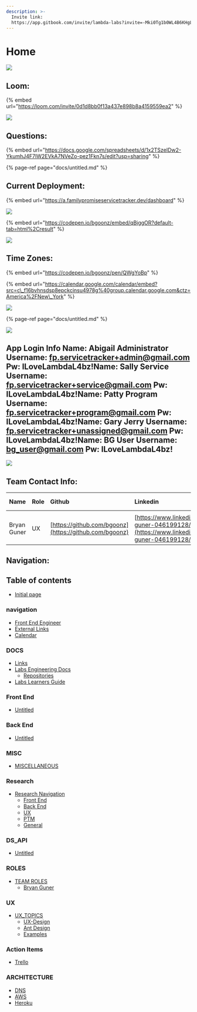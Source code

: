 ```yaml
---
description: >-
  Invite link:
  https://app.gitbook.com/invite/lambda-labs?invite=-Mki0Tg1b0WL4B6KHgL5
---
```


# Home

![](https://i.imgur.com/pW28AXn.png)

## Loom:

{% embed url="https://loom.com/invite/0d1d8bb0f13a437e898b8a4159559ea2" %}

![](https://i.imgur.com/pW28AXn.png)

## Questions:

{% embed url="https://docs.google.com/spreadsheets/d/1x2TSzeIDw2-YkumhJ4F7IW2EVkA7NVeZo-pez1Fkn7s/edit?usp=sharing" %}

{% page-ref page="docs/untitled.md" %}

## Current Deployment:

{% embed url="https://a.familypromiseservicetracker.dev/dashboard" %}

![](https://i.imgur.com/Tyz2jrJ.png)



{% embed url="https://codepen.io/bgoonz/embed/qBjggOR?default-tab=html%2Cresult" %}



![](https://i.imgur.com/pW28AXn.png)

## Time Zones:

{% embed url="https://codepen.io/bgoonz/pen/QWgYoBp" %}

{% embed url="https://calendar.google.com/calendar/embed?src=c\_f16bvhnsdsp8epckcinsu4978g%40group.calendar.google.com&ctz=America%2FNew\_York" %}

![](https://i.imgur.com/pW28AXn.png)

{% page-ref page="docs/untitled.md" %}

![](https://i.imgur.com/pW28AXn.png)

## **App Login Info** Name: Abigail Administrator Username: [fp.servicetracker+admin@gmail.com](mailto:fp.servicetracker+admin@gmail.com) Pw: ILoveLambdaL4bz!Name: Sally Service Username: [fp.servicetracker+service@gmail.com](mailto:fp.servicetracker+service@gmail.com) Pw: ILoveLambdaL4bz!Name: Patty Program Username: [fp.servicetracker+program@gmail.com](mailto:fp.servicetracker+program@gmail.com) Pw: ILoveLambdaL4bz!Name: Gary Jerry Username: [fp.servicetracker+unassigned@gmail.com](mailto:fp.servicetracker+unassigned@gmail.com) Pw: ILoveLambdaL4bz!Name: BG User Username: [bg\_user@gmail.com](mailto:bg_user@gmail.com) Pw: ILoveLambdaL4bz!

![](https://i.imgur.com/pW28AXn.png)

## Team Contact Info:

| Name | Role | Github | Linkedin | Number | Time Zone |
| :--- | :--- | :--- | :--- | :--- | :--- |
|  |  |  |  |  |  |
| Bryan Guner | UX | [https://github.com/bgoonz](https://github.com/bgoonz) | [https://www.linkedin.com/in/bryan-guner-046199128/](https://www.linkedin.com/in/bryan-guner-046199128/) | 551-254-5505 | EST |

## Navigation:

## Table of contents

* [Initial page](https://lambda-labs.gitbook.io/lambda-labs/README)

### navigation

* [Front End Engineer](https://lambda-labs.gitbook.io/lambda-labs/navigation/front-end-engineer)
* [External Links](https://lambda-labs.gitbook.io/lambda-labs/navigation/untitled-1)
* [Calendar](https://lambda-labs.gitbook.io/lambda-labs/navigation/calendar)

### DOCS

* [Links](https://lambda-labs.gitbook.io/lambda-labs/docs/untitled)
* [Labs Engineering Docs](https://lambda-labs.gitbook.io/lambda-labs/docs/labs-engineering-docs/README)
  * [Repositories](https://lambda-labs.gitbook.io/lambda-labs/docs/labs-engineering-docs/repositories)
* [Labs Learners Guide](https://lambda-labs.gitbook.io/lambda-labs/labs-learners-guide)

### Front End

* [Untitled](https://lambda-labs.gitbook.io/lambda-labs/front-end/untitled)

### Back End

* [Untitled](https://lambda-labs.gitbook.io/lambda-labs/back-end/untitled)

### MISC

* [MISCELLANEOUS](https://lambda-labs.gitbook.io/lambda-labs/misc/untitled)

### Research

* [Research Navigation](https://lambda-labs.gitbook.io/lambda-labs/research/untitled/README)
  * [Front End](https://lambda-labs.gitbook.io/lambda-labs/research/untitled/front-end)
  * [Back End](https://lambda-labs.gitbook.io/lambda-labs/research/untitled/back-end)
  * [UX](https://lambda-labs.gitbook.io/lambda-labs/research/untitled/ux)
  * [PTM](https://lambda-labs.gitbook.io/lambda-labs/research/untitled/ptm)
  * [General](https://lambda-labs.gitbook.io/lambda-labs/research/untitled/general)

### DS\_API

* [Untitled](https://lambda-labs.gitbook.io/lambda-labs/ds_api/untitled)

### ROLES

* [TEAM ROLES](https://lambda-labs.gitbook.io/lambda-labs/roles/untitled/README)
  * [Bryan Guner](https://lambda-labs.gitbook.io/lambda-labs/roles/untitled/bryan-guner)

### UX

* [UX\_TOPICS](https://lambda-labs.gitbook.io/lambda-labs/ux/untitled/README)
  * [UX-Design](https://lambda-labs.gitbook.io/lambda-labs/ux/untitled/ux-design)
  * [Ant Design](https://lambda-labs.gitbook.io/lambda-labs/ux/untitled/ant-design)
  * [Examples](https://lambda-labs.gitbook.io/lambda-labs/ux/untitled/examples)

### Action Items

* [Trello](https://lambda-labs.gitbook.io/lambda-labs/action-items/untitled)

### ARCHITECTURE

* [DNS](https://lambda-labs.gitbook.io/lambda-labs/architecture/dns)
* [AWS](https://lambda-labs.gitbook.io/lambda-labs/architecture/aws)
* [Heroku](https://lambda-labs.gitbook.io/lambda-labs/architecture/heroku)

